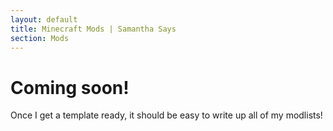 ```yaml
---
layout: default
title: Minecraft Mods | Samantha Says
section: Mods
---
```


<h1>Coming soon!</h1>

Once I get a template ready, it should be easy to write up all of my modlists!